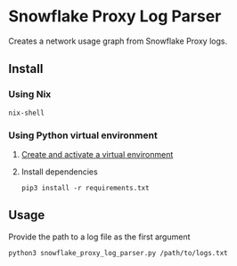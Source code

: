# Snowflake Proxy Log Parser

Creates a network usage graph from Snowflake Proxy logs.

## Install

### Using Nix

```shell
nix-shell
```

### Using Python virtual environment

1. [Create and activate a virtual environment](https://docs.python.org/3/library/venv.html)
2. Install dependencies

    ```shell
    pip3 install -r requirements.txt
    ```

## Usage

Provide the path to a log file as the first argument

```shell
python3 snowflake_proxy_log_parser.py /path/to/logs.txt
```

